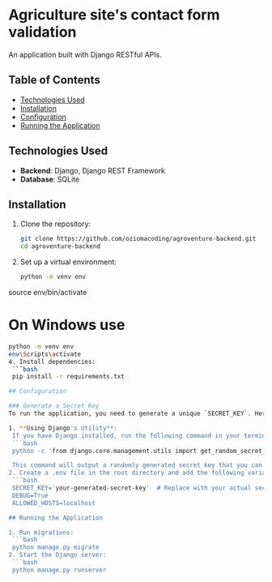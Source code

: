 # Agriculture site's contact form  validation

An application built with Django RESTful APIs.
## Table of Contents
- [Technologies Used](#technologies-used)
- [Installation](#installation)
- [Configuration](#configuration)
- [Running the Application](#running-the-application)

## Technologies Used
- **Backend**: Django, Django REST Framework
- **Database**: SQLite

## Installation

1. Clone the repository:
   ```bash
   git clone https://github.com/oziomacoding/agroventure-backend.git
   cd agroventure-backend
2. Set up a virtual environment:
   ```bash
   python -m venv env
  source env/bin/activate  
  # On Windows use 
  ```bash
  python -m venv env
  env\Scripts\activate
4. Install dependencies:
   ```bash
   pip install -r requirements.txt

## Configuration

### Generate a Secret Key
To run the application, you need to generate a unique `SECRET_KEY`. Here is a way to do that:

1. **Using Django's Utility**:
   If you have Django installed, run the following command in your terminal:
   ```bash
   python -c 'from django.core.management.utils import get_random_secret_key; print(get_random_secret_key())'

   This command will output a randomly generated secret key that you can use.
2. Create a .env file in the root directory and add the following variables:
   ```bash
   SECRET_KEY='your-generated-secret-key'  # Replace with your actual secret key
   DEBUG=True
   ALLOWED_HOSTS=localhost

## Running the Application

1. Run migrations:
   ```bash
   python manage.py migrate
2. Start the Django server:
   ```bash
   python manage.py runserver


